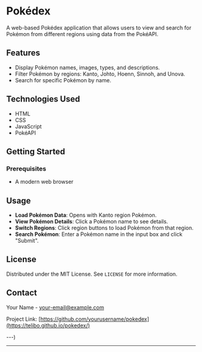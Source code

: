 # Pokédex

A web-based Pokédex application that allows users to view and search for Pokémon from different regions using data from the PokéAPI.

## Features

- Display Pokémon names, images, types, and descriptions.
- Filter Pokémon by regions: Kanto, Johto, Hoenn, Sinnoh, and Unova.
- Search for specific Pokémon by name.

## Technologies Used

- HTML
- CSS
- JavaScript
- PokéAPI

## Getting Started

### Prerequisites

- A modern web browser

## Usage

- **Load Pokémon Data**: Opens with Kanto region Pokémon.
- **View Pokémon Details**: Click a Pokémon name to see details.
- **Switch Regions**: Click region buttons to load Pokémon from that region.
- **Search Pokémon**: Enter a Pokémon name in the input box and click "Submit".

## License

Distributed under the MIT License. See `LICENSE` for more information.

## Contact

Your Name - [your-email@example.com](mailto:sanjay24281803@example.com)

Project Link: [https://github.com/yourusername/pokedex](https://telibo.github.io/pokedex/)

---)

---
